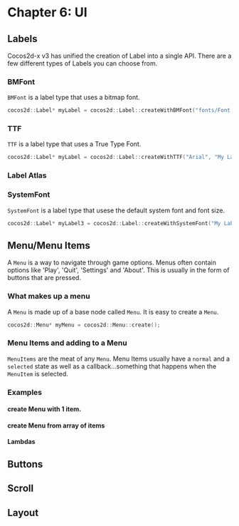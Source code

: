 # Chapter 6: UI

## Labels
Cocos2d-x v3 has unified the creation of Label into a single API.
There are a few different types of Labels you can choose from.
  
### BMFont
`BMFont` is a label type that uses a bitmap font.
```cpp
cocos2d::Label* myLabel = cocos2d::Label::createWithBMFont("fonts/Font.fnt", "My Label Text");
```
### TTF
`TTF` is a label type that uses a True Type Font.
```cpp
cocos2d::Label* myLabel = cocos2d::Label::createWithTTF("Arial", "My Label Text", 16);
```       
### Label Atlas

         
### SystemFont
`SystemFont` is a label type that usese the default system font and font size. 
```cpp
cocos2d::Label* myLabel3 = cocos2d::Label::createWithSystemFont("My Label Text", "Arial", 16);
```
    
## Menu/Menu Items
A `Menu` is a way to navigate through game options. Menus often contain options like 'Play', 'Quit', 'Settings' and 'About'. This is usually in the form of buttons that are pressed.

### What makes up a menu
A `Menu` is made up of a base node called `Menu`. It is easy to create a `Menu`.
```cpp
cocos2d::Menu* myMenu = cocos2d::Menu::create();
```        
### Menu Items and adding to a Menu
`MenuItems` are the meat of any `Menu`.  Menu Items usually have a `normal` and a `selected` state as well as a callback...something that happens when the `MenuItem` is selected.
 
### Examples
             
#### create Menu with 1 item.
             
#### create Menu from array of items
             
#### Lambdas
    
## Buttons
    
## Scroll
    
## Layout


